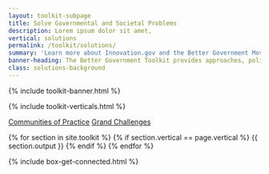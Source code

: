 ```yaml
---
layout: toolkit-subpage
title: Solve Governmental and Societal Problems
description: Lorem ipsum dolor sit amet,
vertical: solutions
permalink: /toolkit/solutions/
summary: 'Learn more about Innovation.gov and the Better Government Movement'
banner-heading: The Better Government Toolkit provides approaches, policies, and resources to build a better government through innovation. 
class: solutions-background
---
```


{% include toolkit-banner.html %}


{% include toolkit-verticals.html %}

<div class="culture-background toolkit-button-group-small">
	<div class="usa-grid">
	<a class="usa-button" href="#cops">Communities of Practice</a>
	<a class="usa-button" href="#grand-challenges">Grand Challenges</a>
	</div>
</div>

{% for section in site.toolkit %}
{% if section.vertical == page.vertical %}
{{ section.output }}
{% endif %}
{% endfor %}

{% include box-get-connected.html %}
